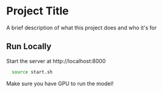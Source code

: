 
# Project Title

A brief description of what this project does and who it's for


## Run Locally

Start the server at http://localhost:8000

```bash
  source start.sh
```

Make sure you have GPU to run the model!

